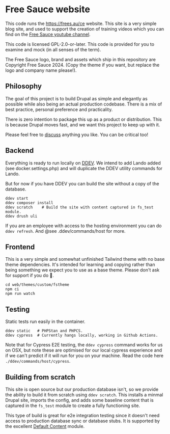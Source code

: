 # Free Sauce website

This code runs the https://frees.au/ce website. This site is a very simple
blog site, and used to support the creation of training videos which you can
find on the [Free Sauce youtube channel](https://www.youtube.com/@FreeTheSauce).

This code is licensed GPL-2.0-or-later. This code is provided for you to
examine and mock (in all senses of the term).

The Free Sauce logo, brand and assets which ship in this repository are Copyright
Free Sauce 2024. (Copy the theme if you want, but replace the logo and
company name please!).

## Philosophy

The goal of this project is to build Drupal as simple and elegantly as possible while
also being an actual production codebase. There is a mix of best practice, personal
preference and practicality.

There is zero intention to package this up as a product or distribution. This is because
Drupal moves fast, and we want this project to keep up with it.

Please feel free to [discuss](https://github.com/frees-au/ce/discussions) anything you
like. You can be critical too!

## Backend

Everything is ready to run locally on [DDEV](https://drupal.org/project/default_content).
We intend to add Lando added (see docker.settings.php) and will duplicate the
DDEV utility commands for Lando.

But for now if you have DDEV you can build the site without a copy of the database.

```
ddev start
ddev composer install
ddev scratch    # Build the site with content captured in fs_test module.
ddev drush uli
```

If you are an employee with access to the hosting environment you can do
`ddev refresh`. And @see .ddev/commands/host for more.

## Frontend

This is a very simple and somewhat unfinished Tailwind theme with no base theme
dependencies. It's intended for learning and copying rather than being something
we expect you to use as a base theme. Please don't ask for support if you do 😬.

```
cd web/themes/custom/fstheme
npm ci
npm run watch
```

## Testing

Static tests run easily in the container.

```
ddev static   # PHPStan and PHPCS.
ddev cypress  # Currently hangs locally, working in Github Actions.
```

Note that for Cypress E2E testing, the `ddev cypress` command works for us on
OSX, but note these are optimised for our local cypress experience and if we
can't predict if it will run for you on your machine. Read the code here
 `./ddev/commands/host/cypress`.

## Building from scratch

This site is open source but our production database isn't, so we provide the
ability to build it from scratch using `ddev scratch`. This installs a minmal
Drupal site, imports the config, and adds some baseline content that is captured
in the `fs_test` module to create a fully functioning site.

This type of build is great for e2e integration testing since it doesn't need
access to production database sync or database stubs. It is supported by the
excellent [Default Content](https://drupal.org/project/default_content) module.
